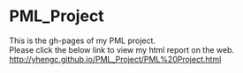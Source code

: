 # PML_Project
This is the gh-pages of my PML project.  
Please click the below link to view my html report on the web.  
http://yhengc.github.io/PML_Project/PML%20Project.html
